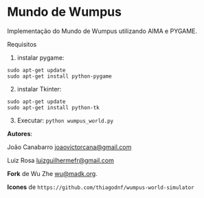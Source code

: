 # Mundo de Wumpus

Implementação do Mundo de Wumpus utilizando AIMA e PYGAME.

Requisitos

1. instalar pygame:

```
sudo apt-get update
sudo apt-get install python-pygame
```

2. instalar Tkinter:

```
sudo apt-get update
sudo apt-get install python-tk
```

3. Executar: `python wumpus_world.py`

**Autores**:

João Canabarro <joaovictorcana@gmail.com>

Luiz Rosa <luizguilhermefr@gmail.com>

**Fork** de Wu Zhe <wu@madk.org>.

**Icones** de `https://github.com/thiagodnf/wumpus-world-simulator`